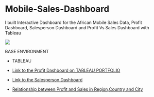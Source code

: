 # Mobile-Sales-Dashboard
I built Interactive Dashboard for the African Mobile Sales Data, Profit Dashboard, Salesperson Dashboard and Profit Vs Sales Dashboard with Tableau


![](https://github.com/Gift-Ojeabulu/African_Mobile_Sales_Dashboard/blob/main/Profit%20Dashboard%20Current.pdf.gif)



BASE ENVIRONMENT

* TABLEAU


* [Link to the Profit Dashboard on TABLEAU PORTFOLIO](https://public.tableau.com/profile/ojeabulu.gift.oscar12345#!/vizhome/African_Mobile_Data_Dashboard/ProfitDashboard)
* [Link to the Salesperson Dashboard ](https://public.tableau.com/profile/ojeabulu.gift.oscar12345#!/vizhome/African_Mobile_Data_Dashboard/SalespersonDashboard)
* [Relationship between Profit and Sales in Region,Country and City](https://public.tableau.com/profile/ojeabulu.gift.oscar12345#!/vizhome/African_Mobile_Data_Dashboard/ProfitVsSales)


